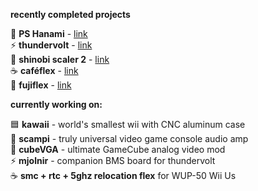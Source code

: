 **recently completed projects**

🔶 **PS Hanami** - [link](https://news.google.com/search?q=ps%20hanami) <br>
⚡ **thundervolt** - [link](https://github.com/mackieks/thundervolt) <br>
🥷 **shinobi scaler 2** - [link](https://github.com/mackieks/Shinobi-Scaler) <br>
☕ **caféflex** - [link](https://github.com/mackieks/cafeFlex) <br>
🗻 **fujiflex** - [link](https://github.com/mackieks/fujiflex)

**currently working on:**

🟦 **kawaii** - world's smallest wii with CNC aluminum case <br>
🦐 **scampi** - truly universal video game console audio amp <br>
🧊 **cubeVGA** - ultimate GameCube analog video mod <br>
⚡ **mjolnir** - companion BMS board for thundervolt <br>
☕ **smc + rtc + 5ghz relocation flex** for WUP-50 Wii Us

